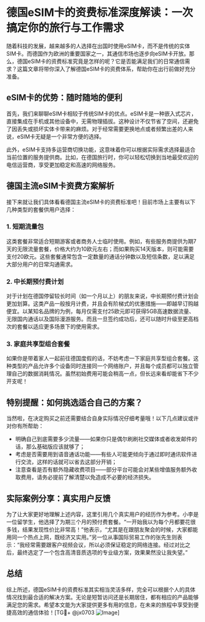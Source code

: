 # 德国eSIM卡的资费标准深度解读：一次搞定你的旅行与工作需求

随着科技的发展，越来越多的人选择在出国时使用eSIM卡，而不是传统的实体SIM卡。而德国作为欧洲的重要国家之一，其通信市场也逐步向eSIM卡开放。那么，德国eSIM卡的资费标准究竟是怎样的呢？它是否能满足我们的日常通信需求？这篇文章将带你深入了解德国eSIM卡的资费体系，帮助你在出行前做好充分准备。

## eSIM卡的优势：随时随地的便利

首先，我们来聊聊eSIM卡相较于传统SIM卡的优点。eSIM卡是一种嵌入式芯片，直接集成在手机或其他设备中，无需物理插拔。这种设计不仅节省了空间，还避免了因丢失或损坏实体卡带来的麻烦。对于经常需要更换地点或者频繁出差的人来说，eSIM卡无疑是一个非常方便的选择。

此外，eSIM卡支持多运营商切换功能，这意味着你可以根据实际需求选择最适合当前位置的服务提供商。比如，在德国旅行时，你可以轻松切换到当地最受欢迎的电信运营商，享受更加稳定和高速的网络服务。

## 德国主流eSIM卡资费方案解析

接下来就让我们具体看看德国主流eSIM卡的资费标准吧！目前市场上主要有以下几种类型的套餐供用户选择：

### 1. 短期流量包
这类套餐非常适合短期游客或者商务人士临时使用。例如，有些服务商提供为期7天的无限流量套餐，价格大约为10欧元左右；而如果购买14天版本，则可能需要支付20欧元。这些套餐通常包含一定数量的通话分钟数以及短信条数，足以满足大部分用户的日常沟通需求。

### 2. 中长期预付费计划
对于计划在德国停留较长时间（如一个月以上）的朋友来说，中长期预付费计划会更加划算。这类产品一般按月计费，并且会有阶梯式的优惠措施——即越早订购越便宜。以某知名品牌的为例，每月仅需支付25欧元即可获得5GB高速数据流量、无限国内通话以及国际漫游服务。而且一旦签约成功后，还可以随时升级至更高档次的套餐以适应更多场景下的使用需求。

### 3. 家庭共享型组合套餐
如果你是带着家人一起前往德国度假的话，不妨考虑一下家庭共享型组合套餐。这种类型的产品允许多个设备同时连接同一个网络账户，并且每个成员都可以独立管理自己的数据消耗情况。虽然初始费用可能会稍高一点，但长远来看却能省下不少开支呢！

## 特别提醒：如何挑选适合自己的方案？

当然啦，在决定购买之前还需要结合自身实际情况仔细考量哦！以下几点建议或许对你有所帮助：
- 明确自己到底需要多少流量——如果你只是偶尔刷刷社交媒体或者收发邮件的话，那么基础版应该就够了；
- 考虑是否需要用到语音通话功能——有些人可能更倾向于通过即时通讯软件进行交流，这样的话就可以省去这部分开销；
- 注意查看是否有额外隐藏收费项目——部分平台可能会对某些增值服务额外收取费用，请务必提前了解清楚以免造成不必要的经济损失。

## 实际案例分享：真实用户反馈

为了让大家更好地理解上述内容，这里引用几个真实用户的经历作为参考。小李是一位留学生，他选择了为期三个月的预付费套餐。“一开始我以为每个月都要花很多钱，结果发现性价比非常高！”他表示，“尤其是在跟朋友聚会的时候，大家都能用同一个热点上网，既经济又实用。”另一位从事国际贸易工作的张先生则表示：“我经常需要跟客户视频会议，所以必须保证稳定的网络连接。经过对比之后，最终选定了一个包含高清音质选项的专业级方案，效果果然没让我失望。”

## 总结

综上所述，德国eSIM卡的资费标准其实相当灵活多样，完全可以根据个人的具体情况找到最合适的解决方案。无论是短暂访问还是长期居住，都有相应的产品能够满足您的需求。希望本文能为大家提供更多有用的信息，在未来的旅程中享受到便捷高效的通信体验！[TG💪+ @jx0703 ![Image](https://github.com/user-attachments/assets/dbca1d08-cadb-493c-b0ec-ad6f7a83f270)]